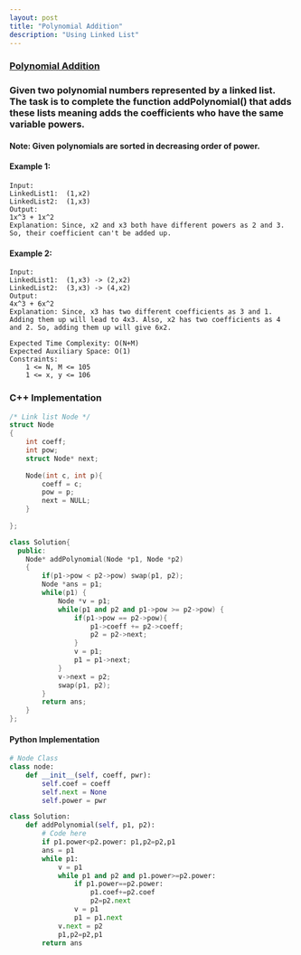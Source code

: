 ```yaml
---
layout: post
title: "Polynomial Addition"
description: "Using Linked List"
---
```


### [Polynomial Addition](https://practice.geeksforgeeks.org/problems/polynomial-addition/1)

### Given two polynomial numbers represented by a linked list. The task is to complete the function addPolynomial() that adds these lists meaning adds the coefficients who have the same variable powers.
#### Note:  Given polynomials are sorted in decreasing order of power.

#### Example 1:
```
Input:
LinkedList1:  (1,x2) 
LinkedList2:  (1,x3)
Output:
1x^3 + 1x^2
Explanation: Since, x2 and x3 both have different powers as 2 and 3. So, their coefficient can't be added up.
```

#### Example 2:
```
Input:
LinkedList1:  (1,x3) -> (2,x2)
LinkedList2:  (3,x3) -> (4,x2)
Output:
4x^3 + 6x^2
Explanation: Since, x3 has two different coefficients as 3 and 1. Adding them up will lead to 4x3. Also, x2 has two coefficients as 4 and 2. So, adding them up will give 6x2.
```

```
Expected Time Complexity: O(N+M)
Expected Auxiliary Space: O(1)
Constraints:
    1 <= N, M <= 105
    1 <= x, y <= 106
```

### C++ Implementation
```c++
/* Link list Node */
struct Node
{
    int coeff;
    int pow;
    struct Node* next;
    
    Node(int c, int p){
        coeff = c;
        pow = p;
        next = NULL;
    }
    
};

class Solution{
  public:
    Node* addPolynomial(Node *p1, Node *p2)
    {
        if(p1->pow < p2->pow) swap(p1, p2);
        Node *ans = p1;
        while(p1) {
            Node *v = p1;
            while(p1 and p2 and p1->pow >= p2->pow) {
                if(p1->pow == p2->pow){
                    p1->coeff += p2->coeff;
                    p2 = p2->next;
                }
                v = p1;
                p1 = p1->next;
            }
            v->next = p2;
            swap(p1, p2);
        }
        return ans;
    }
};
```

#### Python Implementation

```python
# Node Class    
class node:
    def __init__(self, coeff, pwr):
        self.coef = coeff
        self.next = None
        self.power = pwr

class Solution:
    def addPolynomial(self, p1, p2):
        # Code here
        if p1.power<p2.power: p1,p2=p2,p1
        ans = p1
        while p1:
            v = p1
            while p1 and p2 and p1.power>=p2.power:
                if p1.power==p2.power:
                    p1.coef+=p2.coef
                    p2=p2.next
                v = p1
                p1 = p1.next
            v.next = p2
            p1,p2=p2,p1
        return ans
```